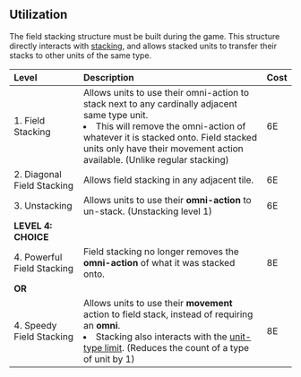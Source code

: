 ## Utilization
The field stacking structure must be built during the game. This structure directly interacts with [stacking](../../../Core/Mechanics/Stacks/Stacking.md), and allows stacked units to transfer their stacks to other units of the same type.

| Level                     | Description                                                                                                                       | Cost |
| :------------------------ | :-------------------------------------------------------------------------------------------------------------------------------- | :--- |
| 1. Field Stacking            | Allows units to use their omni-action to stack next to any cardinally adjacent same type unit. <li>  This will remove the omni-action of whatever it is stacked onto. Field stacked units only have their movement action available. (Unlike regular stacking)                                 | 6E   |                                                                                                  |      |
| 2. Diagonal Field Stacking      | Allows field stacking in any adjacent tile.                                                                                       | 6E   |
| 3. Unstacking         | Allows units to use their **omni-action** to un-stack. (Unstacking level 1)                                                              | 6E   |
| **LEVEL 4: CHOICE**   |                                                                                                                                   |      |
| 4. Powerful Field Stacking | Field stacking no longer removes the **omni-action** of what it was stacked onto.                                                     | 8E   |
| **OR**                        |                                                                                                                                   |      |
| 4. Speedy Field Stacking   | Allows units to use their **movement** action to field stack, instead of requiring an **omni**.<li>Stacking also interacts with the [unit-type limit](../../../Core/Mechanics/Unit%20Type%20Limits.md). (Reduces the count of a type of unit by 1)                                                   | 8E   |